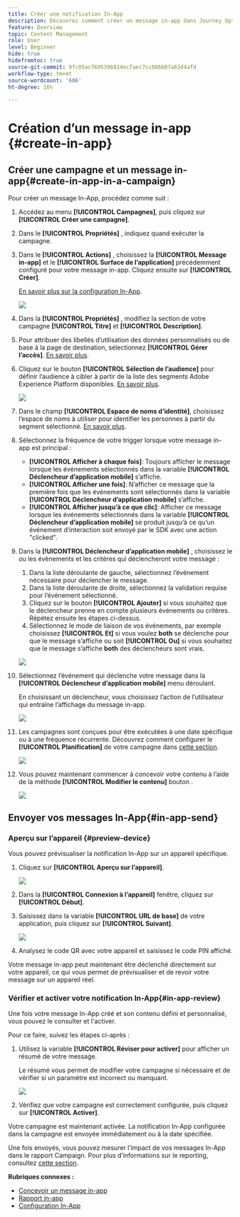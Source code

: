 ```yaml
---
title: Créer une notification In-App
description: Découvrez comment créer un message in-app dans Journey Optimizer
feature: Overview
topic: Content Management
role: User
level: Beginner
hide: true
hidefromtoc: true
source-git-commit: 9fc05acf695396814ecfaec7cc086b07a63d4afd
workflow-type: tm+mt
source-wordcount: '606'
ht-degree: 16%

---
```



# Création d’un message in-app {#create-in-app}

## Créer une campagne et un message in-app{#create-in-app-in-a-campaign}

Pour créer un message In-App, procédez comme suit :

1. Accédez au menu **[!UICONTROL Campagnes]**, puis cliquez sur **[!UICONTROL Créer une campagne]**.

1. Dans le **[!UICONTROL Propriétés]** , indiquez quand exécuter la campagne.

1. Dans le **[!UICONTROL Actions]** , choisissez la **[!UICONTROL Message in-app]** et le **[!UICONTROL Surface de l’application]** précédemment configuré pour votre message in-app. Cliquez ensuite sur **[!UICONTROL Créer]**.

   [En savoir plus sur la configuration In-App](inapp-configuration.md).

   ![](assets/in_app_create_1.png)

1. Dans la **[!UICONTROL Propriétés]** , modifiez la section de votre campagne **[!UICONTROL Titre]** et **[!UICONTROL Description]**.

1. Pour attribuer des libellés d’utilisation des données personnalisés ou de base à la page de destination, sélectionnez **[!UICONTROL Gérer l’accès]**. [En savoir plus](../administration/object-based-access.md).

1. Cliquez sur le bouton **[!UICONTROL Sélection de l’audience]** pour définir l’audience à cibler à partir de la liste des segments Adobe Experience Platform disponibles. [En savoir plus](../segment/about-segments.md).

   ![](assets/in_app_create_2.png)

1. Dans le champ **[!UICONTROL Espace de noms d’identité]**, choisissez l’espace de noms à utiliser pour identifier les personnes à partir du segment sélectionné. [En savoir plus](../event/about-creating.md#select-the-namespace).

1. Sélectionnez la fréquence de votre trigger lorsque votre message in-app est principal :

   * **[!UICONTROL Afficher à chaque fois]**: Toujours afficher le message lorsque les événements sélectionnés dans la variable **[!UICONTROL Déclencheur d’application mobile]** s’affiche.
   * **[!UICONTROL Afficher une fois]**: N’afficher ce message que la première fois que les événements sont sélectionnés dans la variable **[!UICONTROL Déclencheur d’application mobile]** s’affiche.
   * **[!UICONTROL Afficher jusqu’à ce que clic]**: Afficher ce message lorsque les événements sélectionnés dans la variable **[!UICONTROL Déclencheur d’application mobile]** se produit jusqu’à ce qu’un événement d’interaction soit envoyé par le SDK avec une action &quot;clicked&quot;.

1. Dans la **[!UICONTROL Déclencheur d’application mobile]** , choisissez le ou les événements et les critères qui déclencheront votre message :

   1. Dans la liste déroulante de gauche, sélectionnez l’événement nécessaire pour déclencher le message.
   1. Dans la liste déroulante de droite, sélectionnez la validation requise pour l’événement sélectionné.
   1. Cliquez sur le bouton **[!UICONTROL Ajouter]** si vous souhaitez que le déclencheur prenne en compte plusieurs événements ou critères. Répétez ensuite les étapes ci-dessus.
   1. Sélectionnez le mode de liaison de vos événements, par exemple choisissez **[!UICONTROL Et]** si vous voulez **both** se déclenche pour que le message s’affiche ou soit **[!UICONTROL Ou]** si vous souhaitez que le message s’affiche **both** des déclencheurs sont vrais.

   ![](assets/in_app_create_3.png)

1. Sélectionnez l’événement qui déclenche votre message dans la **[!UICONTROL Déclencheur d’application mobile]**
menu déroulant.

   En choisissant un déclencheur, vous choisissez l’action de l’utilisateur qui entraîne l’affichage du message in-app.

   ![](assets/in_app_create_3.png)

1. Les campagnes sont conçues pour être exécutées à une date spécifique ou à une fréquence récurrente. Découvrez comment configurer le **[!UICONTROL Planification]** de votre campagne dans [cette section](../campaigns/create-campaign.md#schedule).

   ![](assets/in-app-schedule.png)

1. Vous pouvez maintenant commencer à concevoir votre contenu à l’aide de la méthode **[!UICONTROL Modifier le contenu]** bouton .

   ![](assets/in_app_create_4.png)

## Envoyer vos messages In-App{#in-app-send}

### Aperçu sur l’appareil {#preview-device}

Vous pouvez prévisualiser la notification In-App sur un appareil spécifique.

1. Cliquez sur **[!UICONTROL Aperçu sur l’appareil]**.

   ![](assets/in_app_create_6.png)

1. Dans la **[!UICONTROL Connexion à l’appareil]** fenêtre, cliquez sur **[!UICONTROL Début]**.

1. Saisissez dans la variable **[!UICONTROL URL de base]** de votre application, puis cliquez sur **[!UICONTROL Suivant]**.

   ![](assets/in_app_create_7.png)

1. Analysez le code QR avec votre appareil et saisissez le code PIN affiché.

Votre message in-app peut maintenant être déclenché directement sur votre appareil, ce qui vous permet de prévisualiser et de revoir votre message sur un appareil réel.

### Vérifier et activer votre notification In-App{#in-app-review}

Une fois votre message In-App créé et son contenu défini et personnalisé, vous pouvez le consulter et l&#39;activer.

Pour ce faire, suivez les étapes ci-après :

1. Utilisez la variable **[!UICONTROL Réviser pour activer]** pour afficher un résumé de votre message.

   Le résumé vous permet de modifier votre campagne si nécessaire et de vérifier si un paramètre est incorrect ou manquant.

   ![](assets/in_app_create_5.png)

1. Vérifiez que votre campagne est correctement configurée, puis cliquez sur **[!UICONTROL Activer]**.

Votre campagne est maintenant activée. La notification In-App configurée dans la campagne est envoyée immédiatement ou à la date spécifiée.

Une fois envoyés, vous pouvez mesurer l’impact de vos messages In-App dans le rapport Campaign. Pour plus d’informations sur le reporting, consultez [cette section](inapp-report.md).

**Rubriques connexes :**

* [Concevoir un message in-app](design-in-app.md)
* [Rapport in-app](inapp-report.md)
* [Configuration In-App](inapp-configuration.md)
